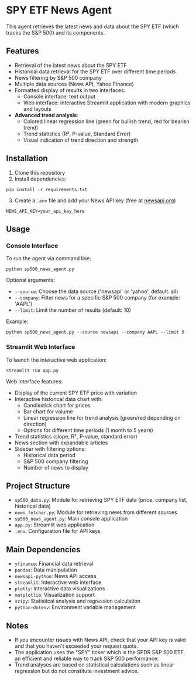 # SPY ETF News Agent

This agent retrieves the latest news and data about the SPY ETF (which tracks the S&P 500) and its components.

## Features

- Retrieval of the latest news about the SPY ETF
- Historical data retrieval for the SPY ETF over different time periods
- News filtering by S&P 500 company
- Multiple data sources (News API, Yahoo Finance)
- Formatted display of results in two interfaces:
  - Console interface: text output
  - Web interface: interactive Streamlit application with modern graphics and layouts
- **Advanced trend analysis**:
  - Colored linear regression line (green for bullish trend, red for bearish trend)
  - Trend statistics (R², P-value, Standard Error)
  - Visual indication of trend direction and strength

## Installation

1. Clone this repository
2. Install dependencies:
```
pip install -r requirements.txt
```
3. Create a `.env` file and add your News API key (free at [newsapi.org](https://newsapi.org/))
```
NEWS_API_KEY=your_api_key_here
```

## Usage

### Console Interface

To run the agent via command line:

```
python sp500_news_agent.py
```

Optional arguments:
- `--source`: Choose the data source ('newsapi' or 'yahoo', default: all)
- `--company`: Filter news for a specific S&P 500 company (for example: 'AAPL')
- `--limit`: Limit the number of results (default: 10)

Example:
```
python sp500_news_agent.py --source newsapi --company AAPL --limit 5
```

### Streamlit Web Interface

To launch the interactive web application:

```
streamlit run app.py
```

Web interface features:
- Display of the current SPY ETF price with variation
- Interactive historical data chart with:
  - Candlestick chart for prices
  - Bar chart for volume
  - Linear regression line for trend analysis (green/red depending on direction)
  - Options for different time periods (1 month to 5 years)
- Trend statistics (slope, R², P-value, standard error)
- News section with expandable articles
- Sidebar with filtering options:
  - Historical data period
  - S&P 500 company filtering
  - Number of news to display

## Project Structure

- `sp500_data.py`: Module for retrieving SPY ETF data (price, company list, historical data)
- `news_fetcher.py`: Module for retrieving news from different sources
- `sp500_news_agent.py`: Main console application
- `app.py`: Streamlit web application
- `.env`: Configuration file for API keys

## Main Dependencies

- `yfinance`: Financial data retrieval
- `pandas`: Data manipulation
- `newsapi-python`: News API access
- `streamlit`: Interactive web interface
- `plotly`: Interactive data visualizations
- `matplotlib`: Visualization support
- `scipy`: Statistical analysis and regression calculation
- `python-dotenv`: Environment variable management

## Notes

- If you encounter issues with News API, check that your API key is valid and that you haven't exceeded your request quota.
- The application uses the "SPY" ticker which is the SPDR S&P 500 ETF, an efficient and reliable way to track S&P 500 performance.
- Trend analyses are based on statistical calculations such as linear regression but do not constitute investment advice.
